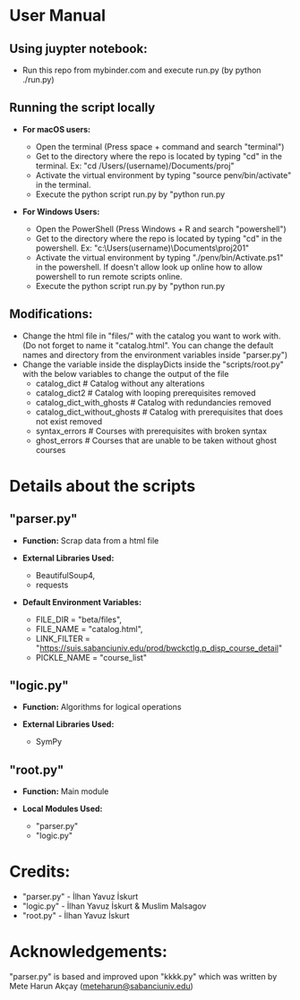 # User Manual
## Using juypter notebook:
* Run this repo from mybinder.com and execute run.py (by python ./run.py)

## Running the script locally
* __For macOS users:__
  * Open the terminal (Press space + command and search "terminal")
  * Get to the directory where the repo is located by typing "cd" in the terminal. Ex: "cd /Users/(username)/Documents/proj"
  * Activate the virtual environment by typing "source penv/bin/activate" in the terminal.
  * Execute the python script run.py by "python run.py

* __For Windows Users:__
  * Open the PowerShell  (Press Windows + R and search "powershell")
  * Get to the directory where the repo is located by typing "cd" in the powershell. Ex: "c:\Users\(username)\Documents\proj201"
  * Activate the virtual environment by typing "./penv/bin/Activate.ps1" in the powershell. If doesn't allow look up online how to allow powershell to run remote scripts online.
  * Execute the python script run.py by "python run.py

## __Modifications:__
  * Change the html file in "files/" with the catalog you want to work with. (Do not forget to name it "catalog.html". You can change the default names and directory from the environment variables inside "parser.py")
  * Change the variable inside the displayDicts inside the "scripts/root.py" with the below variables to change the output of the file
    * catalog_dict # Catalog without any alterations
    * catalog_dict2 # Catalog with looping prerequisites removed
    * catalog_dict_with_ghosts # Catalog with redundancies removed
    * catalog_dict_without_ghosts # Catalog with prerequisites that does not exist removed
    * syntax_errors # Courses with prerequisites with broken syntax
    * ghost_errors # Courses that are unable to be taken without ghost courses 


# Details about the scripts
## "parser.py"
* __Function:__ Scrap data from a html file

* __External Libraries Used:__
  * BeautifulSoup4, 
  * requests

* __Default Environment Variables:__
  * FILE_DIR = "beta/files",
  * FILE_NAME = "catalog.html",
  * LINK_FILTER = "https://suis.sabanciuniv.edu/prod/bwckctlg.p_disp_course_detail"
  * PICKLE_NAME = "course_list"

## "logic.py"
* __Function:__ Algorithms for logical operations

* __External Libraries Used:__
  * SymPy

## "root.py"
* __Function:__ Main module

* __Local Modules Used:__
  * "parser.py"
  * "logic.py"

# Credits:
* "parser.py" - İlhan Yavuz İskurt
* "logic.py" - İlhan Yavuz İskurt & Muslim Malsagov
* "root.py" - İlhan Yavuz İskurt

# Acknowledgements:
"parser.py" is based and improved upon "kkkk.py" which was written by Mete Harun Akçay (meteharun@sabanciuniv.edu)

